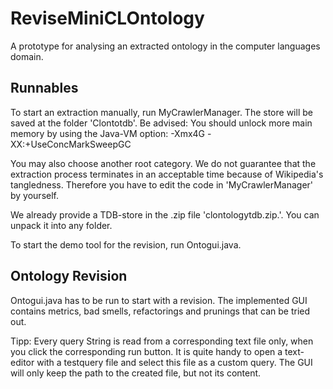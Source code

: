 # ReviseMiniCLOntology
A prototype for analysing an extracted ontology in the computer languages domain.

## Runnables

To start an extraction manually, run MyCrawlerManager. The store will be saved at the folder 'Clontotdb'. 
Be advised: You should unlock more main memory by using the Java-VM option: -Xmx4G -XX:+UseConcMarkSweepGC

You may also choose another root category. We do not guarantee that the extraction process terminates in an acceptable time because of Wikipedia's tangledness. Therefore you have to edit the code in 'MyCrawlerManager' by yourself.

We already provide a TDB-store in the .zip file 'clontologytdb.zip.'. You can unpack it into any folder.

To start the demo tool for the revision, run Ontogui.java.

## Ontology Revision

Ontogui.java has to be run to start with a revision. The implemented GUI contains metrics, bad smells, refactorings and prunings that can be tried out.

Tipp: Every query String is read from a corresponding text file only, when you click the corresponding run button. It is quite handy to open a text-editor with a testquery file and select this file as a custom query. The GUI will only keep the path to the created file, but not its content.